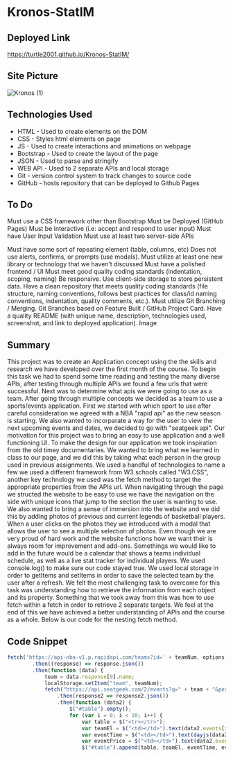 # Kronos-StatIM

## Deployed Link
https://turtle2001.github.io/Kronos-StatIM/

## Site Picture
![Kronos (1)](https://user-images.githubusercontent.com/110750833/196051420-330fa0ae-3f68-4f38-a1f1-9b0eeb4cc0f3.gif)


## Technologies Used
- HTML - Used to create elements on the DOM
- CSS - Styles html elements on page
- JS - Used to create interactions and animations on webpage
- Bootstrap - Used to create the layout of the page
- JSON - Used to parse and stringify
- WEB API - Used to 2 separate APIs and local storage
- Git - version control system to track changes to source code
- GitHub - hosts repository that can be deployed to Github Pages

## To Do
Must use a CSS framework other than Bootstrap 
Must be Deployed (GitHub Pages)
Must be interactive (i.e: accept and respond to user input)
Must have User Input Validation
Must use at least two server-side APIs

Must have some sort of repeating element (table, columns, etc) 
Does not use alerts, confirms, or prompts (use modals).
Must utilize at least one new library or technology that we haven’t discussed
Must have a polished frontend / UI
Must meet good quality coding standards (indentation, scoping, naming)
Be responsive.
Use client-side storage to store persistent data.
Have a clean repository that meets quality coding standards (file structure, naming conventions, follows best practices for class/id naming conventions, indentation, quality comments, etc.). 
Must utilize Git Branching / Merging. Git Branches based on Feature Built / GitHub Project Card.
Have a quality README (with unique name, description, technologies used, screenshot, and link to deployed application).
Image
## Summary 
This project was to create an Application concept using the the skills and research we have developed over the first month of the course. To begin this task we had to spend some 
time reading and testing the many diverse APIs, after testing through multiple APIs we found a few urls that were successful. Next was to determine what apis we were going to use
as a team. After going through multiple concepts we decided as a team to use a sports/events application. First we started with which sport to use after careful consideration we 
agreed with a NBA "rapid api" as the new season is starting. We also wanted to incorparate a way for the user to view the next upcoming events and dates, we decided to go with "seatgeek api".
Our motivation for this project was to bring an easy to use application and a well functioning UI. To make the design for our application we took inspiration from the old timey documentaries.
We wanted to bring what we learned in class to our page, and we did this by taking what each person in the group used in previous assignments. We used a handful of technologies to name 
a few we used a different framework from W3 schools called "W3.CSS", another key technology we used was the fetch method to target the appropriate properties from the APIs url. When navigating
through the page we structed the website to be easy to use we have the navigation on the side with unique icons that jump to the section the user is wanting to use. We also wanted to bring
a sense of immersion into the website and we did this by adding photos of previous and current legends of basketball players. When a user clicks on the photos they we introduced with a 
modal that allows the user to see a multiple selection of photos. Even though we are very proud of hard work and the website functions how we want their is always room for improvement and add-ons.
Somethings we would like to add in the future would be a calendar that shows a teams individual schedule, as well as a live stat tracker for individual players. We used console.log() to make sure our 
code stayed true. We used local storage in order to getItems and setItems in order to save the selected team by the user after a refresh. We felt the most challenging task to overcome for this task 
was understanding how to retrieve the information from each object and its property. Something that we took away from this was how to use fetch within a fetch in order to retrieve 2 separate targets.
We feel at the end of this we have achieved a better understanding of APIs and the course as a whole. Below is our code for the nesting fetch method.

## Code Snippet
```JavaScript
fetch('https://api-nba-v1.p.rapidapi.com/teams?id=' + teamNum, options)
        .then((response) => response.json())
        .then(function (data) {
            team = data.response[0].name;
            localStorage.setItem("team", teamNum);
            fetch("https://api.seatgeek.com/2/events?q=" + team + "&per_page=82&client_id= not including the key code")
                .then(response2 => response2.json())
                .then(function (data2) {
                    $("#table").empty();
                    for (var i = 0; i < 10; i++) {
                        var table = $("<tr></tr>");
                        var teamEl = $("<td></td>").text(data2.events[i].title);
                        var eventTime = $("<td></td>").text(dayjs(data2.events[i].datetime_local).format("MM-DD-YYYY, h:mm:A"));
                        var eventPrice = $("<td></td>").text(data2.events[i].stats.average_price);
                        $("#table").append(table, teamEl, eventTime, eventPrice);
```